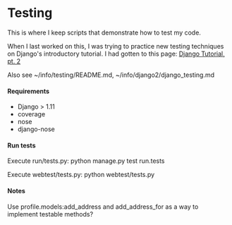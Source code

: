 # Testing

This is where I keep scripts that demonstrate how to test my code.

When I last worked on this, I was trying to practice new testing techniques on Django's introductory
tutorial.  I had gotten to this page: [Django Tutorial, pt. 2](https://docs.djangoproject.com/en/1.11/intro/tutorial02/)

Also see ~/info/testing/README.md,  ~/info/django2/django_testing.md


#### Requirements

- Django > 1.11
- coverage
- nose
- django-nose

#### Run tests

Execute run/tests.py: python manage.py test run.tests

Execute webtest/tests.py: python webtest/tests.py

#### Notes

Use profile.models:add_address and add_address_for as a way to implement
testable methods?

